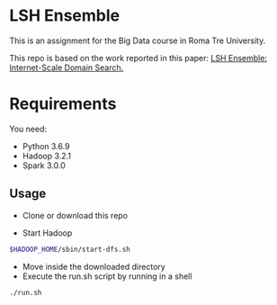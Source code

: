 # LSH Ensemble
This is an assignment for the Big Data course in Roma Tre University.

This repo is based on the work reported in this paper: [LSH Ensemble: Internet-Scale Domain Search.](https://dl.acm.org/citation.cfm?doid=2994509.2994534) 

# Requirements
You need:

- Python 3.6.9
- Hadoop 3.2.1
- Spark 3.0.0
## Usage
- Clone or download this repo

- Start Hadoop 

```bash
$HADOOP_HOME/sbin/start-dfs.sh 
```
- Move inside the downloaded directory
- Execute the run.sh script by running in a shell
 ```bash
./run.sh
```